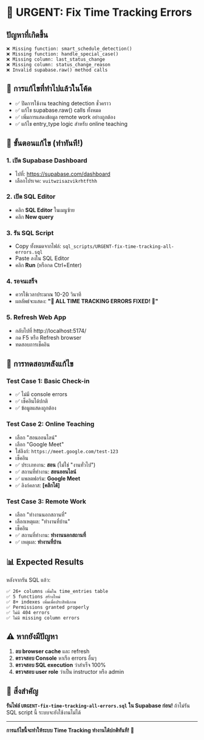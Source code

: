 # 🚨 URGENT: Fix Time Tracking Errors

## ปัญหาที่เกิดขึ้น
```
❌ Missing function: smart_schedule_detection()
❌ Missing function: handle_special_case()  
❌ Missing column: last_status_change
❌ Missing column: status_change_reason
❌ Invalid supabase.raw() method calls
```

## 🔧 การแก้ไขที่ทำไปแล้วในโค้ด
- ✅ ปิดการใช้งาน teaching detection ชั่วคราว
- ✅ แก้ไข supabase.raw() calls ทั้งหมด
- ✅ เพิ่มการแสดงข้อมูล remote work อย่างถูกต้อง
- ✅ แก้ไข entry_type logic สำหรับ online teaching

## 🚀 ขั้นตอนแก้ไข (ทำทันที!)

### 1. เปิด Supabase Dashboard
- ไปที่: https://supabase.com/dashboard
- เลือกโปรเจค: `vuitwzisazvikrhtfthh`

### 2. เปิด SQL Editor  
- คลิก **SQL Editor** ในเมนูซ้าย
- คลิก **New query**

### 3. รัน SQL Script
- Copy ทั้งหมดจากไฟล์: `sql_scripts/URGENT-fix-time-tracking-all-errors.sql`
- Paste ลงใน SQL Editor
- คลิก **Run** (หรือกด Ctrl+Enter)

### 4. รอจนเสร็จ
- ควรใช้เวลาประมาณ 10-20 วินาที
- ผลลัพธ์จะแสดง: **"🎉 ALL TIME TRACKING ERRORS FIXED! 🎉"**

### 5. Refresh Web App
- กลับไปที่ http://localhost:5174/
- กด F5 หรือ Refresh browser
- ทดสอบการเช็คอิน

## 🧪 การทดสอบหลังแก้ไข

### Test Case 1: Basic Check-in
- ✅ ไม่มี console errors
- ✅ เช็คอินได้ปกติ
- ✅ ข้อมูลแสดงถูกต้อง

### Test Case 2: Online Teaching
- เลือก "สอนออนไลน์"
- เลือก "Google Meet" 
- ใส่ลิงก์: `https://meet.google.com/test-123`
- เช็คอิน
- ✅ ประเภทงาน: **สอน** (ไม่ใช่ "งานทั่วไป")
- ✅ สถานที่ทำงาน: **สอนออนไลน์**
- ✅ แพลตฟอร์ม: **Google Meet**
- ✅ ลิงก์คลาส: **[คลิกได้]**

### Test Case 3: Remote Work
- เลือก "ทำงานนอกสถานที่"
- เลือกเหตุผล: "ทำงานที่บ้าน"
- เช็คอิน
- ✅ สถานที่ทำงาน: **ทำงานนอกสถานที่**
- ✅ เหตุผล: **ทำงานที่บ้าน**

## 📊 Expected Results
หลังจากรัน SQL แล้ว:
```
✅ 26+ columns เพิ่มใน time_entries table
✅ 5 functions สร้างใหม่
✅ 8+ indexes เพิ่มเพื่อประสิทธิภาพ
✅ Permissions granted properly
✅ ไม่มี 404 errors
✅ ไม่มี missing column errors
```

## ⚠️ หากยังมีปัญหา
1. **ลบ browser cache** และ refresh
2. **ตรวจสอบ Console** หาเรือ errors อื่นๆ
3. **ตรวจสอบ SQL execution** ว่าสำเร็จ 100%
4. **ตรวจสอบ user role** ว่าเป็น instructor หรือ admin

## 🎯 สิ่งสำคัญ
**รันไฟล์ `URGENT-fix-time-tracking-all-errors.sql` ใน Supabase ก่อน!**
ถ้าไม่รัน SQL script นี้ ระบบจะยังใช้งานไม่ได้

---
**การแก้ไขนี้จะทำให้ระบบ Time Tracking ทำงานได้ปกติทันที! 🚀**